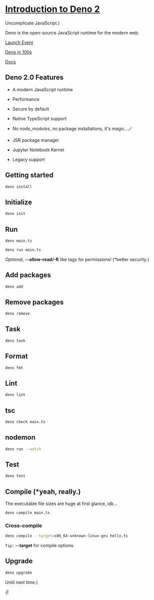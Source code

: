 
# [Introduction to Deno 2](https://deno.com)

Uncomplicate JavaScript.)

Deno is the open-source JavaScript runtime for the modern web.

[Launch Event](https://www.youtube.com/watch?v=d35SlRgVxT8)

[Deno in 100s](https://www.youtube.com/watch?v=pcC4Dr6Wj2Q)

[Docs](https://docs.deno.com/runtime/)

## Deno 2.0 Features

- A modern JavaScript runtime

- Performance

- Secure by default

- Native TypeScript support

- No *node_modules*, no package installations, it's magic...🪄

- JSR package manager

- Jupyter Notebook Kernel

- Legacy support

## Getting started

```bash
deno install 
```

## Initialize

```bash
deno init
```

## Run

```bash
deno main.ts 
```

```bash
deno run main.ts 
```

*Optional*, **--allow-read/-R** like tags for permissions! (*better security.)

## Add packages

```bash
deno add
```

## Remove packages

```bash
deno remove
```

## Task

```bash
deno task
```

## Format

```bash
deno fmt
```

## Lint

```bash
deno lint
```

## tsc

```bash
deno check main.ts
```

## nodemon

```bash
deno run --watch
```

## Test

```bash
deno test
```

## Compile (*yeah, really.)

The executable file sizes are huge at first glance, idk...

```bash
deno compile main.ts
```

### Cross-compile

```bash
deno compile --target=x86_64-unknown-linux-gnu hello.ts
```

`Tip:` **--target** for compile options.

## Upgrade

```bash
deno upgrade
```

Until next time.)

✌️
